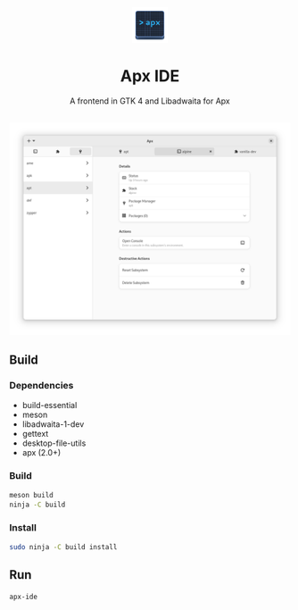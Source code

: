 <div align="center">
    <img src="data/icons/hicolor/scalable/apps/org.vanillaos.ApxIDE.svg" height="64">
    <h1>Apx IDE</h1>
    <p>A frontend in GTK 4 and Libadwaita for Apx</p>
    <br />
    <img src="data/screenshot.png">
</div>

## Build
### Dependencies
- build-essential
- meson
- libadwaita-1-dev
- gettext
- desktop-file-utils
- apx (2.0+)

### Build
```bash
meson build
ninja -C build
```

### Install
```bash
sudo ninja -C build install
```

## Run
```bash
apx-ide
```